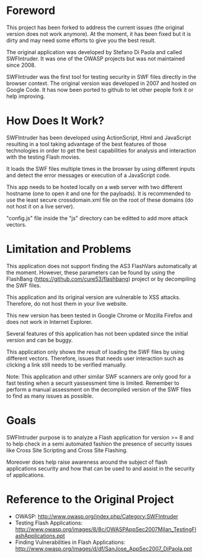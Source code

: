 
Foreword
========

This project has been forked to address the current issues (the original version does not work anymore). At the moment, it has been fixed but it is dirty and may need some efforts to give you the best result.

The original application was developed by Stefano Di Paola and called SWFIntruder. It was one of the OWASP projects but was not maintained since 2008.

SWFIntruder was the first tool for testing security in SWF files directly in the browser context.
The original version was developed in 2007 and hosted on Google Code. It has now been ported to github to let other people fork it or help improving.

How Does It Work?
=================

SWFIntruder has been developed using ActionScript, Html and JavaScript resulting in a tool taking advantage of the best features of those technologies in order to get the best capabilities for analysis and interaction with the testing Flash movies.

It loads the SWF files multiple times in the browser by using different inputs and detect the error messages or execution of a JavaScript code.

This app needs to be hosted locally on a web server with two different hostname (one to open it and one for the payloads). It is recommended to use the least secure crossdomain.xml file on the root of these domains (do not host it on a live server).

"config.js" file inside the "js" directory can be editted to add more attack vectors.

Limitation and Problems
=======================

This application does not support finding the AS3 FlashVars automatically at the moment. However, these parameters can be found by using the FlashBang (https://github.com/cure53/flashbang) project or by decompiling the SWF files.

This application and its original version are vulnerable to XSS attacks. Therefore, do not host them in your live website. 

This new version has been tested in Google Chrome or Mozilla Firefox and does not work in Internet Explorer.

Several features of this application has not been updated since the initial version and can be buggy.

This application only shows the result of loading the SWF files by using different vectors. Therefore, issues that needs user interaction such as clicking a link still needs to be verified manually.

Note: This application and other similar SWF scanners are only good for a fast testing when a securit yassessment time is limited. Remember to perform a manual assessment on the decompiled version of the SWF files to find as many issues as possible. 

Goals
=====

SWFIntruder purpose is to analyze a Flash application for version >= 8 and to help check in a semi automated fashion the presence of security issues like Cross Site Scripting and Cross Site Flashing.

Moreover does help raise awareness around the subject of flash applications security and how that can be used to and assist in the security of applications.
 

Reference to the Original Project
=================================
- OWASP: http://www.owasp.org/index.php/Category:SWFIntruder
- Testing Flash Applications: http://www.owasp.org/images/8/8c/OWASPAppSec2007Milan_TestingFlashApplications.ppt
- Finding Vulnerabilities in Flash Applications: http://www.owasp.org/images/d/df/SanJose_AppSec2007_DiPaola.ppt
